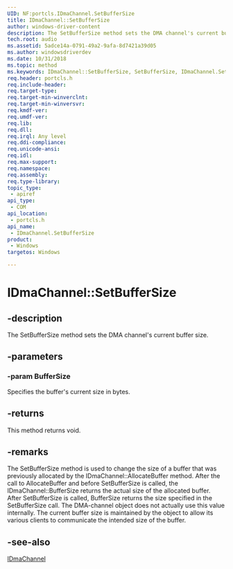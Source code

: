 ```yaml
---
UID: NF:portcls.IDmaChannel.SetBufferSize
title: IDmaChannel::SetBufferSize
author: windows-driver-content
description: The SetBufferSize method sets the DMA channel's current buffer size.
tech.root: audio
ms.assetid: 5adce14a-0791-49a2-9afa-8d7421a39d05
ms.author: windowsdriverdev
ms.date: 10/31/2018
ms.topic: method
ms.keywords: IDmaChannel::SetBufferSize, SetBufferSize, IDmaChannel.SetBufferSize, IDmaChannel::SetBufferSize, IDmaChannel.SetBufferSize
req.header: portcls.h
req.include-header:
req.target-type:
req.target-min-winverclnt:
req.target-min-winversvr:
req.kmdf-ver:
req.umdf-ver:
req.lib:
req.dll:
req.irql: Any level
req.ddi-compliance:
req.unicode-ansi:
req.idl:
req.max-support:
req.namespace:
req.assembly:
req.type-library: 
topic_type: 
 - apiref
api_type: 
 - COM
api_location: 
 - portcls.h
api_name: 
 - IDmaChannel.SetBufferSize
product: 
 - Windows
targetos: Windows

---
```


# IDmaChannel::SetBufferSize

## -description

The SetBufferSize method sets the DMA channel's current buffer size.

## -parameters

### -param BufferSize

Specifies the buffer's current size in bytes.


## -returns
This method returns void.

## -remarks

The SetBufferSize method is used to change the size of a buffer that was previously allocated by the IDmaChannel::AllocateBuffer method. After the call to AllocateBuffer and before SetBufferSize is called, the IDmaChannel::BufferSize returns the actual size of the allocated buffer. After SetBufferSize is called, BufferSize returns the size specified in the SetBufferSize call. The DMA-channel object does not actually use this value internally. The current buffer size is maintained by the object to allow its various clients to communicate the intended size of the buffer. 


## -see-also

[IDmaChannel](nn-portcls-idmachannel.md)